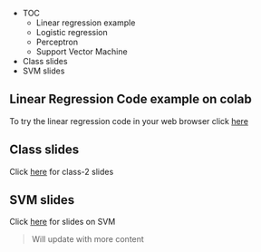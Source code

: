 - TOC
    - Linear regression example
    - Logistic regression
    - Perceptron
    - Support Vector Machine
- Class slides
- SVM slides


## Linear Regression Code example on colab

To try the linear regression code in your web browser click [here](https://colab.research.google.com/github/CC-MNNIT/2018-19-Classes/blob/master/MachineLearning/2018_08_22_Logical-Rhythm-2/linear_regression.ipynb)

## Class slides

Click [here](2018_08_22_LR-2.pdf) for class-2 slides


## SVM slides

Click [here](svm_tutorial.pdf) for slides on SVM


> Will update with more content